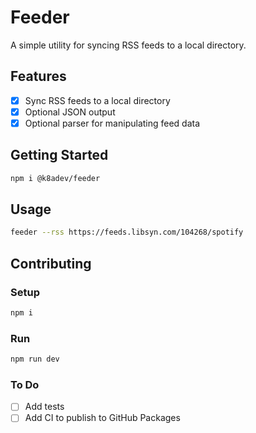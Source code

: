 # Feeder

A simple utility for syncing RSS feeds to a local directory.

## Features

- [x] Sync RSS feeds to a local directory
- [x] Optional JSON output
- [x] Optional parser for manipulating feed data

## Getting Started

```bash
npm i @k8adev/feeder
```

## Usage

```bash
feeder --rss https://feeds.libsyn.com/104268/spotify
```

## Contributing

### Setup

```bash
npm i
```

### Run

```bash
npm run dev
```

### To Do

- [ ] Add tests
- [ ] Add CI to publish to GitHub Packages
